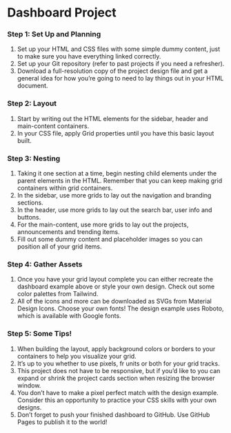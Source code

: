 # Dashboard Project

### Step 1: Set Up and Planning

1. Set up your HTML and CSS files with some simple dummy content, just to make sure you have everything linked correctly.
2. Set up your Git repository (refer to past projects if you need a refresher).
3. Download a full-resolution copy of the project design file and get a general idea for how you’re going to need to lay things out in your HTML document.


### Step 2: Layout
1. Start by writing out the HTML elements for the sidebar, header and main-content containers.
2. In your CSS file, apply Grid properties until you have this basic layout built.


### Step 3: Nesting
1. Taking it one section at a time, begin nesting child elements under the parent elements in the HTML. Remember that you can keep making grid containers within grid containers.
2. In the sidebar, use more grids to lay out the navigation and branding sections.
3. In the header, use more grids to lay out the search bar, user info and buttons.
4. For the main-content, use more grids to lay out the projects, announcements and trending items.
5. Fill out some dummy content and placeholder images so you can position all of your grid items.


### Step 4: Gather Assets
1. Once you have your grid layout complete you can either recreate the dashboard example above or style your own design.
Check out some color palettes from Tailwind.
2. All of the icons and more can be downloaded as SVGs from Material Design Icons.
Choose your own fonts! The design example uses Roboto, which is available with Google fonts.

### Step 5: Some Tips!
1. When building the layout, apply background colors or borders to your containers to help you visualize your grid.
2. It’s up to you whether to use pixels, fr units or both for your grid tracks.
3. This project does not have to be responsive, but if you’d like to you can expand or shrink the project cards section when resizing the browser window.
4. You don’t have to make a pixel perfect match with the design example. Consider this an opportunity to practice your CSS skills with your own designs.
5. Don’t forget to push your finished dashboard to GitHub. Use GitHub Pages to publish it to the world!

